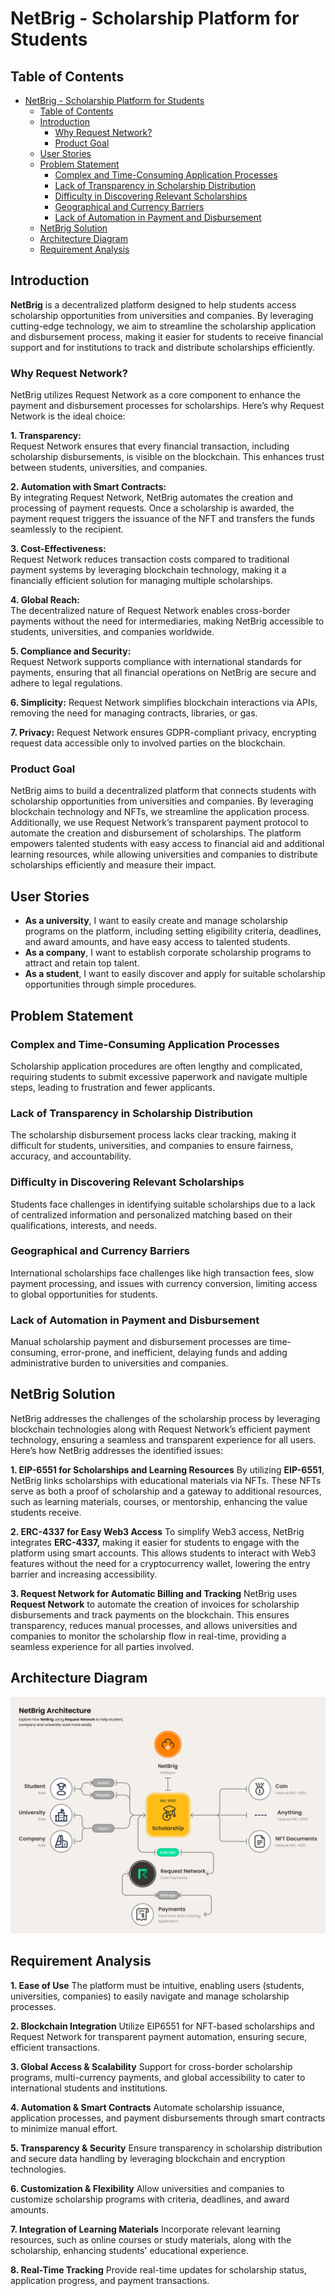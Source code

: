 # NetBrig - Scholarship Platform for Students

## Table of Contents

- [NetBrig - Scholarship Platform for Students](#netbrig---scholarship-platform-for-students)
  - [Table of Contents](#table-of-contents)
  - [Introduction](#introduction)
    - [Why Request Network?](#why-request-network)
    - [Product Goal](#product-goal)
  - [User Stories](#user-stories)
  - [Problem Statement](#problem-statement)
    - [Complex and Time-Consuming Application Processes](#complex-and-time-consuming-application-processes)
    - [Lack of Transparency in Scholarship Distribution](#lack-of-transparency-in-scholarship-distribution)
    - [Difficulty in Discovering Relevant Scholarships](#difficulty-in-discovering-relevant-scholarships)
    - [Geographical and Currency Barriers](#geographical-and-currency-barriers)
    - [Lack of Automation in Payment and Disbursement](#lack-of-automation-in-payment-and-disbursement)
  - [NetBrig Solution](#netbrig-solution)
  - [Architecture Diagram](#architecture-diagram)
  - [Requirement Analysis](#requirement-analysis)

## Introduction

**NetBrig** is a decentralized platform designed to help students access scholarship opportunities from universities and companies. By leveraging cutting-edge technology, we aim to streamline the scholarship application and disbursement process, making it easier for students to receive financial support and for institutions to track and distribute scholarships efficiently.

### Why Request Network?

NetBrig utilizes Request Network as a core component to enhance the payment and disbursement processes for scholarships. Here’s why Request Network is the ideal choice:

**1. Transparency:**  
Request Network ensures that every financial transaction, including scholarship disbursements, is visible on the blockchain. This enhances trust between students, universities, and companies.

**2. Automation with Smart Contracts:**  
By integrating Request Network, NetBrig automates the creation and processing of payment requests. Once a scholarship is awarded, the payment request triggers the issuance of the NFT and transfers the funds seamlessly to the recipient.

**3. Cost-Effectiveness:**  
Request Network reduces transaction costs compared to traditional payment systems by leveraging blockchain technology, making it a financially efficient solution for managing multiple scholarships.

**4. Global Reach:**  
The decentralized nature of Request Network enables cross-border payments without the need for intermediaries, making NetBrig accessible to students, universities, and companies worldwide.

**5. Compliance and Security:**  
Request Network supports compliance with international standards for payments, ensuring that all financial operations on NetBrig are secure and adhere to legal regulations.

**6. Simplicity:**
Request Network simplifies blockchain interactions via APIs, removing the need for managing contracts, libraries, or gas.

**7. Privacy:**
Request Network ensures GDPR-compliant privacy, encrypting request data accessible only to involved parties on the blockchain.

### Product Goal

NetBrig aims to build a decentralized platform that connects students with scholarship opportunities from universities and companies. By leveraging blockchain technology and NFTs, we streamline the application process. Additionally, we use Request Network’s transparent payment protocol to automate the creation and disbursement of scholarships. The platform empowers talented students with easy access to financial aid and additional learning resources, while allowing universities and companies to distribute scholarships efficiently and measure their impact.

## User Stories

- **As a university**, I want to easily create and manage scholarship programs on the platform, including setting eligibility criteria, deadlines, and award amounts, and have easy access to talented students.
- **As a company**, I want to establish corporate scholarship programs to attract and retain top talent.
- **As a student**, I want to easily discover and apply for suitable scholarship opportunities through simple procedures.

## Problem Statement

### Complex and Time-Consuming Application Processes

Scholarship application procedures are often lengthy and complicated, requiring students to submit excessive paperwork and navigate multiple steps, leading to frustration and fewer applicants.

### Lack of Transparency in Scholarship Distribution

The scholarship disbursement process lacks clear tracking, making it difficult for students, universities, and companies to ensure fairness, accuracy, and accountability.

### Difficulty in Discovering Relevant Scholarships

Students face challenges in identifying suitable scholarships due to a lack of centralized information and personalized matching based on their qualifications, interests, and needs.

### Geographical and Currency Barriers

International scholarships face challenges like high transaction fees, slow payment processing, and issues with currency conversion, limiting access to global opportunities for students.

### Lack of Automation in Payment and Disbursement

Manual scholarship payment and disbursement processes are time-consuming, error-prone, and inefficient, delaying funds and adding administrative burden to universities and companies.

## NetBrig Solution

NetBrig addresses the challenges of the scholarship process by leveraging blockchain technologies along with Request Network’s efficient payment technology, ensuring a seamless and transparent experience for all users. Here’s how NetBrig addresses the identified issues:

**1. EIP-6551 for Scholarships and Learning Resources**
By utilizing **EIP-6551**, NetBrig links scholarships with educational materials via NFTs. These NFTs serve as both a proof of scholarship and a gateway to additional resources, such as learning materials, courses, or mentorship, enhancing the value students receive.

**2. ERC-4337 for Easy Web3 Access**
To simplify Web3 access, NetBrig integrates **ERC-4337,** making it easier for students to engage with the platform using smart accounts. This allows students to interact with Web3 features without the need for a cryptocurrency wallet, lowering the entry barrier and increasing accessibility.

**3. Request Network for Automatic Billing and Tracking**
NetBrig uses **Request Network** to automate the creation of invoices for scholarship disbursements and track payments on the blockchain. This ensures transparency, reduces manual processes, and allows universities and companies to monitor the scholarship flow in real-time, providing a seamless experience for all parties involved.

## Architecture Diagram

![alt text](image.png)

## Requirement Analysis

**1. Ease of Use**
The platform must be intuitive, enabling users (students, universities, companies) to easily navigate and manage scholarship processes.

**2. Blockchain Integration**
Utilize EIP6551 for NFT-based scholarships and Request Network for transparent payment automation, ensuring secure, efficient transactions.

**3. Global Access & Scalability**
Support for cross-border scholarship programs, multi-currency payments, and global accessibility to cater to international students and institutions.

**4. Automation & Smart Contracts**
Automate scholarship issuance, application processes, and payment disbursements through smart contracts to minimize manual effort.

**5. Transparency & Security**
Ensure transparency in scholarship distribution and secure data handling by leveraging blockchain and encryption technologies.

**6. Customization & Flexibility**
Allow universities and companies to customize scholarship programs with criteria, deadlines, and award amounts.

**7. Integration of Learning Materials**
Incorporate relevant learning resources, such as online courses or study materials, along with the scholarship, enhancing students' educational experience.

**8. Real-Time Tracking**
Provide real-time updates for scholarship status, application progress, and payment transactions.
